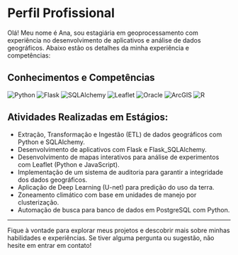 # Perfil Profissional

Olá! Meu nome é Ana, sou estagiária em geoprocessamento com experiência no desenvolvimento de aplicativos e análise de dados geográficos. Abaixo estão os detalhes da minha experiência e competências:

## Conhecimentos e Competências

![Python](https://img.shields.io/badge/Python-3776AB?style=for-the-badge&logo=python&logoColor=white)
![Flask](https://img.shields.io/badge/Flask-000000?style=for-the-badge&logo=flask&logoColor=white)
![SQLAlchemy](https://img.shields.io/badge/SQLAlchemy-0080B9?style=for-the-badge&logo=sqlalchemy&logoColor=white)
![Leaflet](https://img.shields.io/badge/Leaflet-199900?style=for-the-badge&logo=leaflet&logoColor=white)
![Oracle](https://img.shields.io/badge/Oracle-F80000?style=for-the-badge&logo=oracle&logoColor=white)
![ArcGIS](https://img.shields.io/badge/ArcGIS-0082FC?style=for-the-badge&logo=arcgis&logoColor=white)
![R](https://img.shields.io/badge/R-276DC3?style=for-the-badge&logo=R&logoColor=white)


## Atividades Realizadas em Estágios:
- Extração, Transformação e Ingestão (ETL) de dados geográficos com Python e SQLAlchemy.
- Desenvolvimento de aplicativos com Flask e Flask_SQLAlchemy.
- Desenvolvimento de mapas interativos para análise de experimentos com Leaflet (Python e JavaScript).
- Implementação de um sistema de auditoria para garantir a integridade dos dados geográficos.
- Aplicação de Deep Learning (U-net) para predição do uso da terra.
- Zoneamento climático com base em unidades de manejo por clusterização.
- Automação de busca para banco de dados em PostgreSQL com Python.


---

Fique à vontade para explorar meus projetos e descobrir mais sobre minhas habilidades e experiências. Se tiver alguma pergunta ou sugestão, não hesite em entrar em contato!

<!--
**AnaArantesBarros/AnaArantesBarros** is a ✨ _special_ ✨ repository because its `README.md` (this file) appears on your GitHub profile.

Here are some ideas to get you started:

- 🔭 I’m currently working on ...
- 🌱 I’m currently learning ...
- 👯 I’m looking to collaborate on ...
- 🤔 I’m looking for help with ...
- 💬 Ask me about ...
- 📫 How to reach me: ...
- 😄 Pronouns: ...
- ⚡ Fun fact: ...
-->
